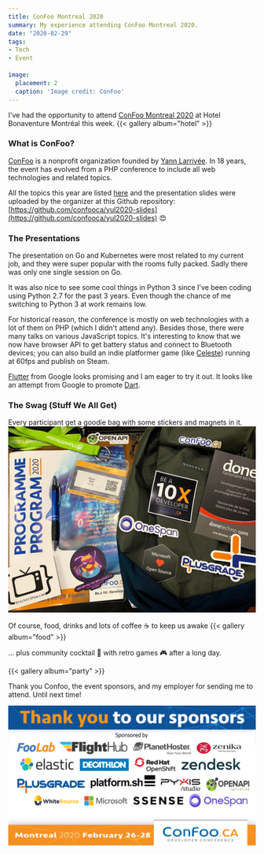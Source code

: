 ```yaml
---
title: ConFoo Montreal 2020
summary: My experience attending ConFoo Montreal 2020.
date: "2020-02-29"
tags:
- Tech
- Event

image:
  placement: 2
  caption: 'Image credit: ConFoo'
---
```


I've had the opportunity to attend [ConFoo Montreal 2020](https://confoo.ca/en/yul2020/) at Hotel Bonaventure Montréal this week.
{{< gallery album="hotel" >}}

### What is ConFoo?

[ConFoo](https://confoo.ca/) is a nonprofit organization founded by [Yann Larrivée](https://twitter.com/ylarrivee). In 18 years, the event has evolved from a PHP conference to include all web technologies and related topics. 

All the topics this year are listed [here](https://confoo.ca/en/yul2020/schedule) and the presentation slides were uploaded by the organizer at this Github repository: [https://github.com/confooca/yul2020-slides](https://github.com/confooca/yul2020-slides) :heart_eyes:

### The Presentations

The presentation on Go and Kubernetes were most related to my current job, and they were super popular with the rooms fully packed. Sadly there was only one single session on Go.

It was also nice to see some cool things in Python 3 since I've been coding using Python 2.7 for the past 3 years. Even though the chance of me switching to Python 3 at work remains low.

For historical reason, the conference is mostly on web technologies with a lot of them on PHP (which I didn't attend any). Besides those, there were many talks on various JavaScript topics. It's interesting to know that we now have browser API to get battery status and connect to Bluetooth devices; you can also build an indie platformer game (like [Celeste](http://www.celestegame.com/)) running at 60fps and publish on Steam.

[Flutter](https://flutter.dev/) from Google looks promising and I am eager to try it out. It looks like an attempt from Google to promote [Dart](https://dart.dev/).

### The Swag (Stuff We All Get)
Every participant get a goodie bag with some stickers and magnets in it.
![](swag.jpg)

Of course, food, drinks and lots of coffee :coffee: to keep us awake
{{< gallery album="food" >}}

... plus community cocktail :beers: with retro games :video_game: after a long day.

{{< gallery album="party" >}}

Thank you Confoo, the event sponsors, and my employer for sending me to attend. Until next time!

![ConFoo Montreal 2020 Event Sponsors](sponsors.png)